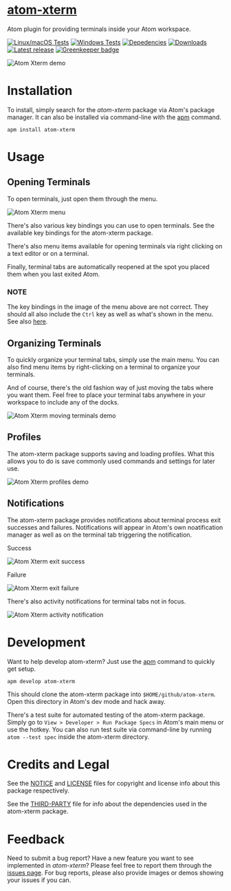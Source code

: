 # [atom-xterm](https://atom.io/packages/atom-xterm)

Atom plugin for providing terminals inside your Atom workspace.

[![Linux/macOS Tests](https://img.shields.io/travis/amejia1/atom-xterm/master.svg?label=Linux/macOS+Tests)](https://travis-ci.org/amejia1/atom-xterm)
[![Windows Tests](https://img.shields.io/appveyor/ci/amejia1/atom-xterm/master.svg?label=Windows+Tests)](https://ci.appveyor.com/project/amejia1/atom-xterm)
[![Depedencies](https://img.shields.io/david/amejia1/atom-xterm.svg)](https://david-dm.org/amejia1/atom-xterm)
[![Downloads](https://img.shields.io/apm/dm/atom-xterm.svg)](https://atom.io/packages/atom-xterm)
[![Latest release](https://img.shields.io/apm/v/atom-xterm.svg)](https://atom.io/packages/atom-xterm)
[![Greenkeeper badge](https://badges.greenkeeper.io/amejia1/atom-xterm.svg)](https://greenkeeper.io/)

![Atom Xterm demo](https://raw.githubusercontent.com/amejia1/atom-xterm/dab2521a8cbfd72b70e2063e1e23c579bd62e7e1/resources/atom-xterm-demo.gif)

# Installation

To install, simply search for the *atom-xterm* package via Atom's package
manager. It can also be installed via command-line with the
[apm](https://github.com/atom/apm) command.

```
apm install atom-xterm
```

# Usage

## Opening Terminals

To open terminals, just open them through the menu.

![Atom Xterm menu](https://raw.githubusercontent.com/amejia1/atom-xterm/dab2521a8cbfd72b70e2063e1e23c579bd62e7e1/resources/atom-xterm-menu.png)

There's also various key bindings you can use to open terminals. See the
available key bindings for the atom-xterm package.

There's also menu items available for opening terminals via right clicking on a
text editor or on a terminal.

Finally, terminal tabs are automatically reopened at the spot you placed them
when you last exited Atom.

### NOTE

The key bindings in the image of the menu above are not correct. They should all
also include the `Ctrl` key as well as what's shown in the menu. See also
[here](https://github.com/atom/atom/issues/16509).

## Organizing Terminals

To quickly organize your terminal tabs, simply use the main menu. You can also
find menu items by right-clicking on a terminal to organize your terminals.

And of course, there's the old fashion way of just moving the tabs where you
want them. Feel free to place your terminal tabs anywhere in your workspace to
include any of the docks.

![Atom Xterm moving terminals demo](https://raw.githubusercontent.com/amejia1/atom-xterm/dab2521a8cbfd72b70e2063e1e23c579bd62e7e1/resources/atom-xterm-moving-terminals-demo.gif)

## Profiles

The atom-xterm package supports saving and loading profiles. What this allows
you to do is save commonly used commands and settings for later use.

![Atom Xterm profiles demo](https://raw.githubusercontent.com/amejia1/atom-xterm/master/resources/atom-xterm-profiles-demo.gif)

## Notifications

The atom-xterm package provides notifications about terminal process exit
successes and failures. Notifications will appear in Atom's own noatification
manager as well as on the terminal tab triggering the notification.

Success

![Atom Xterm exit success](https://raw.githubusercontent.com/amejia1/atom-xterm/master/resources/atom-xterm-exit-success.png)

Failure

![Atom Xterm exit failure](https://raw.githubusercontent.com/amejia1/atom-xterm/master/resources/atom-xterm-exit-failure.png)

There's also activity notifications for terminal tabs not in focus.

![Atom Xterm activity notification](https://raw.githubusercontent.com/amejia1/atom-xterm/master/resources/atom-xterm-activity-notification.png)

# Development

Want to help develop atom-xterm? Just use the
[apm](https://github.com/atom/apm) command to quickly get setup.

```
apm develop atom-xterm
```

This should clone the atom-xterm package into `$HOME/github/atom-xterm`. Open
this directory in Atom's dev mode and hack away.

There's a test suite for automated testing of the atom-xterm package.
Simply go to `View > Developer > Run Package Specs` in Atom's main menu or
use the hotkey. You can also run test suite via command-line by running
`atom --test spec` inside the atom-xterm directory.

# Credits and Legal

See the [NOTICE](NOTICE) and [LICENSE](LICENSE) files for copyright and license
info about this package respectively.

See the [THIRD-PARTY](THIRD-PARTY) file for info about the dependencies used in
the atom-xterm package.

# Feedback

Need to submit a bug report? Have a new feature you want to see implemented in
*atom-xterm*? Please feel free to report them through the
[issues page](https://github.com/amejia1/atom-xterm/issues). For bug reports,
please also provide images or demos showing your issues if you can.

